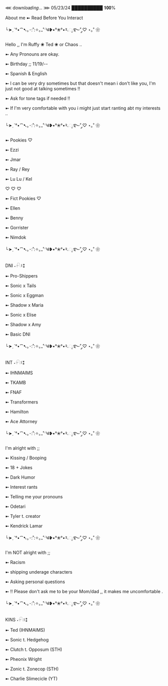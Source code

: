 ⋘ down𝑙𝑜𝑎𝑑𝑖𝑛𝑔... ⋙ 05/23/24 ██████████ 𝟏𝟎𝟎%

About me ➼ Read Before You Interact

└➤ˏˋ°•⁀➷｡･:˚:✧｡₊˚ˑ༄ؘ❥•°❀°•༢.ೃ࿐˚ ༘♡ ⋆｡˚ ❀

Hello ,, I'm Ruffy ❀ Ted ❀ or Chaos ..

➼ Any Pronouns are okay.

➼ Birthday ;; 11/19/--

➼ Spanish & English

➼ I can be very dry sometimes but that doesn't mean i don't like you, I'm just not good at talking sometimes !!

➼ Ask for tone tags if needed !!

➼ If I'm very comfortable with you i might just start ranting abt my interests ..

└➤ˏˋ°•⁀➷｡･:˚:✧｡₊˚ˑ༄ؘ❥•°❀°•༢.ೃ࿐˚ ༘♡ ⋆｡˚ ❀

➼ Pookies ♡

➼ Ezzi

➼ Jmar

➼ Ray / Rey

➼ Lu Lu / Kel

♡ ♡ ♡

➼ Fict Pookies ♡

➼ Ellen

➼ Benny

➼ Gorrister

➼ Nimdok

└➤ˏˋ°•⁀➷｡･:˚:✧｡₊˚ˑ༄ؘ❥•°❀°•༢.ೃ࿐˚ ༘♡ ⋆｡˚ ❀

DNI ˖𓍯፤⁑

➼ Pro-Shippers

➼ Sonic x Tails

➼ Sonic x Eggman

➼ Shadow x Maria

➼ Sonic x Elise

➼ Shadow x Amy

➼ Basic DNI

└➤ˏˋ°•⁀➷｡･:˚:✧｡₊˚ˑ༄ؘ❥•°❀°•༢.ೃ࿐˚ ༘♡ ⋆｡˚ ❀

INT ˖𓍯፤⁑

➼ IHNMAIMS

➼ TKAMB

➼ FNAF

➼ Transformers

➼ Hamilton

➼ Ace Attorney

└➤ˏˋ°•⁀➷｡･:˚:✧｡₊˚ˑ༄ؘ❥•°❀°•༢.ೃ࿐˚ ༘♡ ⋆｡˚ ❀

I'm alright with ;;

➼ Kissing / Booping

➼ 18 + Jokes

➼ Dark Humor

➼ Interest rants

➼ Telling me your pronouns

➼ Odetari

➼ Tyler t. creator

➼ Kendrick Lamar

└➤ˏˋ°•⁀➷｡･:˚:✧｡₊˚ˑ༄ؘ❥•°❀°•༢.ೃ࿐˚ ༘♡ ⋆｡˚ ❀

I'm NOT alright with ;;

➼ Racism

➼ shipping underage characters

➼ Asking personal questions

➼ !! Please don't ask me to be your Mom/dad ,, it makes me uncomfortable .

└➤ˏˋ°•⁀➷｡･:˚:✧｡₊˚ˑ༄ؘ❥•°❀°•༢.ೃ࿐˚ ༘♡ ⋆｡˚ ❀

KINS ˖𓍯፤⁑

➼ Ted (IHNMAIMS)

➼ Sonic t. Hedgehog

➼ Clutch t. Opposum (STH)

➼ Pheonix Wright

➼ Zonic t. Zonecop (STH)

➼ Charlie Slimecicle (YT)
